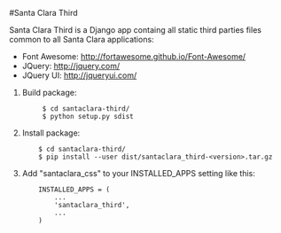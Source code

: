 #Santa Clara Third

Santa Clara Third is a Django app containg all static third parties
files common to all Santa Clara applications:
- Font Awesome: http://fortawesome.github.io/Font-Awesome/
- JQuery: http://jquery.com/
- JQuery UI: http://jqueryui.com/

1. Build package:
   ```
        $ cd santaclara-third/
        $ python setup.py sdist
   ```

2. Install package:
    ```
        $ cd santaclara-third/
        $ pip install --user dist/santaclara_third-<version>.tar.gz
    ```

3. Add "santaclara_css" to your INSTALLED_APPS setting like this:
    ```
        INSTALLED_APPS = (
            ...
            'santaclara_third',
            ...
        )
    ```

